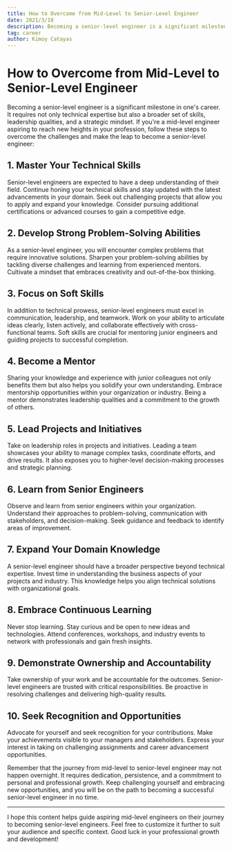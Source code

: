 ```yaml
---
title: How to Overcome from Mid-Level to Senior-Level Engineer
date: 2021/3/18
description: Becoming a senior-level engineer is a significant milestone in one's career.
tag: career
author: Kimoy Catayas
---
```


# How to Overcome from Mid-Level to Senior-Level Engineer

Becoming a senior-level engineer is a significant milestone in one's career. It requires not only technical expertise but also a broader set of skills, leadership qualities, and a strategic mindset. If you're a mid-level engineer aspiring to reach new heights in your profession, follow these steps to overcome the challenges and make the leap to become a senior-level engineer:

## 1. **Master Your Technical Skills**

Senior-level engineers are expected to have a deep understanding of their field. Continue honing your technical skills and stay updated with the latest advancements in your domain. Seek out challenging projects that allow you to apply and expand your knowledge. Consider pursuing additional certifications or advanced courses to gain a competitive edge.

## 2. **Develop Strong Problem-Solving Abilities**

As a senior-level engineer, you will encounter complex problems that require innovative solutions. Sharpen your problem-solving abilities by tackling diverse challenges and learning from experienced mentors. Cultivate a mindset that embraces creativity and out-of-the-box thinking.

## 3. **Focus on Soft Skills**

In addition to technical prowess, senior-level engineers must excel in communication, leadership, and teamwork. Work on your ability to articulate ideas clearly, listen actively, and collaborate effectively with cross-functional teams. Soft skills are crucial for mentoring junior engineers and guiding projects to successful completion.

## 4. **Become a Mentor**

Sharing your knowledge and experience with junior colleagues not only benefits them but also helps you solidify your own understanding. Embrace mentorship opportunities within your organization or industry. Being a mentor demonstrates leadership qualities and a commitment to the growth of others.

## 5. **Lead Projects and Initiatives**

Take on leadership roles in projects and initiatives. Leading a team showcases your ability to manage complex tasks, coordinate efforts, and drive results. It also exposes you to higher-level decision-making processes and strategic planning.

## 6. **Learn from Senior Engineers**

Observe and learn from senior engineers within your organization. Understand their approaches to problem-solving, communication with stakeholders, and decision-making. Seek guidance and feedback to identify areas of improvement.

## 7. **Expand Your Domain Knowledge**

A senior-level engineer should have a broader perspective beyond technical expertise. Invest time in understanding the business aspects of your projects and industry. This knowledge helps you align technical solutions with organizational goals.

## 8. **Embrace Continuous Learning**

Never stop learning. Stay curious and be open to new ideas and technologies. Attend conferences, workshops, and industry events to network with professionals and gain fresh insights.

## 9. **Demonstrate Ownership and Accountability**

Take ownership of your work and be accountable for the outcomes. Senior-level engineers are trusted with critical responsibilities. Be proactive in resolving challenges and delivering high-quality results.

## 10. **Seek Recognition and Opportunities**

Advocate for yourself and seek recognition for your contributions. Make your achievements visible to your managers and stakeholders. Express your interest in taking on challenging assignments and career advancement opportunities.

Remember that the journey from mid-level to senior-level engineer may not happen overnight. It requires dedication, persistence, and a commitment to personal and professional growth. Keep challenging yourself and embracing new opportunities, and you will be on the path to becoming a successful senior-level engineer in no time.

---
I hope this content helps guide aspiring mid-level engineers on their journey to becoming senior-level engineers. Feel free to customize it further to suit your audience and specific context. Good luck in your professional growth and development!